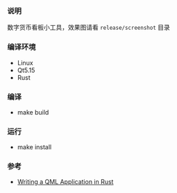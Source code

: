 ### 说明
数字货币看板小工具，效果图请看 `release/screenshot` 目录

### 编译环境
- Linux
- Qt5.15
- Rust

### 编译
- make build

### 运行
- make install

### 参考
- [Writing a QML Application in Rust](https://dev.to/ayush1325/writing-a-qml-application-in-rust-part-1-3pgi)
